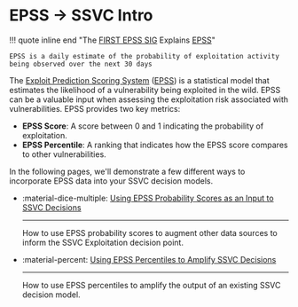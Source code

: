 # EPSS &rarr; SSVC Intro

!!! quote inline end "The [FIRST EPSS SIG](https://www.first.org/epss) Explains [EPSS](https://www.first.org/epss/model)"

    EPSS is a daily estimate of the probability of exploitation activity being observed over the next 30 days

The [Exploit Prediction Scoring System](https://www.first.org/epss) ([EPSS](https://www.first.org/epss)) is a statistical model that estimates the likelihood of a vulnerability being exploited in the wild. EPSS can be a valuable input when assessing the exploitation risk associated with vulnerabilities. EPSS provides two key metrics:

- **EPSS Score**: A score between 0 and 1 indicating the probability of exploitation.
- **EPSS Percentile**: A ranking that indicates how the EPSS score compares to other vulnerabilities.

In the following pages, we'll demonstrate a few different ways to incorporate EPSS data into your SSVC decision models.

<div class="grid cards" markdown>

- :material-dice-multiple: [Using EPSS Probability Scores as an Input to SSVC Decisions](epss_probability.md)

    ---

    How to use EPSS probability scores to augment other data sources to 
    inform the SSVC Exploitation decision point.
  

- :material-percent: [Using EPSS Percentiles to Amplify SSVC Decisions](epss_percentiles.md)

    ---
 
    How to use EPSS percentiles to amplify the output of an existing SSVC decision model.

</div>
